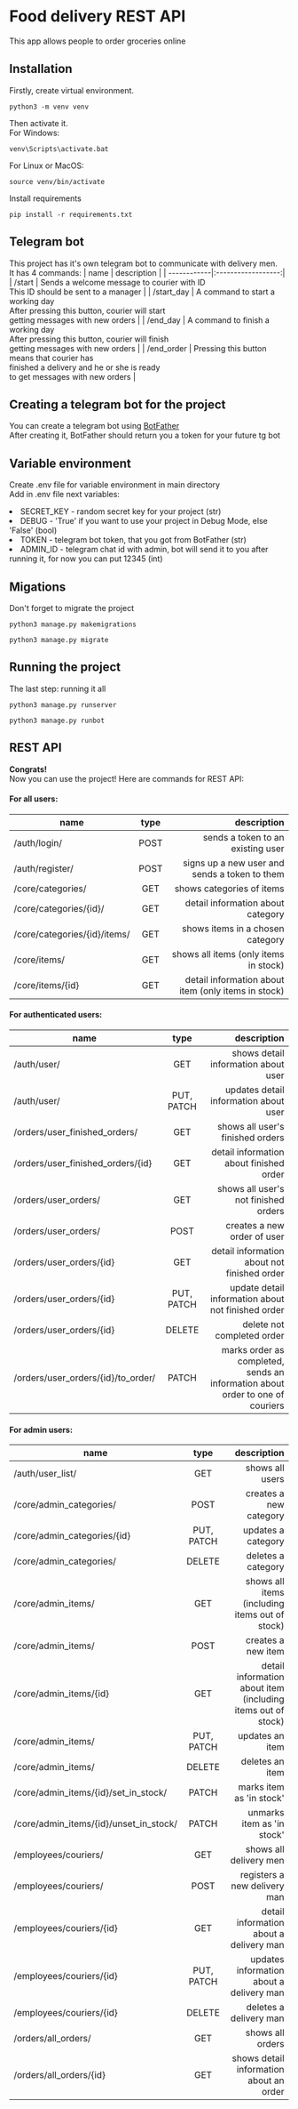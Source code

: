 # Food delivery REST API
This app allows people to order groceries online

## Installation
Firstly, create virtual environment.
```
python3 -m venv venv
```
Then activate it.<br>
For Windows:
```
venv\Scripts\activate.bat
```
For Linux or MacOS:
```
source venv/bin/activate
```
Install requirements
```
pip install -r requirements.txt
```

## Telegram bot
This project has it's own telegram bot to communicate with delivery men.<br>
It has 4 commands:
| name        | description                |
| ------------|:------------------:|
| /start      | Sends a welcome message to courier with ID<br>This ID should be sent to a manager |
| /start_day  | A command to start a working day<br>After pressing this button, courier will start<br>getting messages with new orders |
| /end_day    | A command to finish a working day<br>After pressing this button, courier will finish<br>getting messages with new orders |
| /end_order  | Pressing this button means that courier has<br>finished a delivery and he or she is ready<br> to get messages with new orders |

## Creating a telegram bot for the project
You can create a telegram bot using <a href='https://t.me/BotFather'>BotFather</a><br>
After creating it, BotFather should return you a token for your future tg bot

## Variable environment
Create .env file for variable environment in main directory<br>
Add in .env file next variables:
<li>SECRET_KEY - random secret key for your project (str)</li>
<li>DEBUG - 'True' if you want to use your project in Debug Mode, else 'False' (bool)</li>
<li>TOKEN - telegram bot token, that you got from BotFather (str)</li>
<li>ADMIN_ID - telegram chat id with admin, bot will send it to you after running it, for now you can put 12345 (int)</li>

## Migations
Don't forget to migrate the project
```
python3 manage.py makemigrations
```
```
python3 manage.py migrate
```

## Running the project
The last step: running it all

```
python3 manage.py runserver
```
```
python3 manage.py runbot
```

## REST API 
**Congrats!**<br>
Now you can use the project!
Here are commands for REST API:
#### For all users:
| name       |      type           | description |
| ------------- |:------------------:| -----:|
| /auth/login/ | POST | sends a token to an existing user |
| /auth/register/ | POST | signs up a new user and sends a token to them |
| /core/categories/ | GET | shows categories of items |
| /core/categories/{id}/ | GET | detail information about category |
| /core/categories/{id}/items/ | GET | shows items in a chosen category |
| /core/items/ | GET | shows all items (only items in stock) |
| /core/items/{id} | GET | detail information about item (only items in stock) |

#### For authenticated users:
| name       |      type           | description |
| ------------- |:------------------:| -----:|
| /auth/user/ | GET | shows detail information about user |
| /auth/user/ | PUT, PATCH | updates detail information about user |
| /orders/user_finished_orders/ | GET | shows all user's finished orders |
| /orders/user_finished_orders/{id} | GET | detail information about finished order |
| /orders/user_orders/ | GET | shows all user's not finished orders |
| /orders/user_orders/ | POST | creates a new order of user |
| /orders/user_orders/{id} | GET | detail information about not finished order |
| /orders/user_orders/{id} | PUT, PATCH | update detail information about not finished order |
| /orders/user_orders/{id} | DELETE | delete not completed order |
| /orders/user_orders/{id}/to_order/ | PATCH | marks order as completed,<br>sends an information about order to one of couriers |

#### For admin users:
| name       |      type           | description |
| ------------- |:------------------:| -----:|
| /auth/user_list/ | GET | shows all users |
| /core/admin_categories/ | POST | creates a new category |
| /core/admin_categories/{id} | PUT, PATCH | updates a category |
| /core/admin_categories/ | DELETE | deletes a category |
| /core/admin_items/ | GET | shows all items<br>(including items out of stock) |
| /core/admin_items/ | POST | creates a new item |
| /core/admin_items/{id} | GET | detail information about item<br>(including items out of stock) |
| /core/admin_items/ | PUT, PATCH | updates an item |
| /core/admin_items/ | DELETE | deletes an item |
| /core/admin_items/{id}/set_in_stock/ | PATCH | marks item as 'in stock' |
| /core/admin_items/{id}/unset_in_stock/ | PATCH | unmarks item as 'in stock' |
| /employees/couriers/ | GET | shows all delivery men |
| /employees/couriers/ | POST | registers a new delivery man |
| /employees/couriers/{id} | GET | detail information about a delivery man |
| /employees/couriers/{id} | PUT, PATCH | updates information about a delivery man |
| /employees/couriers/{id} | DELETE | deletes a delivery man |
| /orders/all_orders/ | GET | shows all orders |
| /orders/all_orders/{id} | GET | shows detail information about an order |




